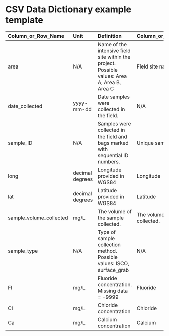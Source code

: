 # CSV Data Dictionary example template

| Column\_or\_Row\_Name | Unit | Definition | Column\_or\_Row\_Long\_Name | Data\_Type |
| :--- | :--- | :--- | :--- | :--- |
| area | N/A | Name of the intensive field site within the project. Possible values: Area A, Area B, Area C | Field site name | text |
| date\_collected | yyyy-mm-dd | Date samples were collected in the field. | N/A | date |
| sample\_ID | N/A | Samples were collected in the field and bags marked with sequential ID numbers. | Unique sample identifier | text |
| long | decimal degrees | Longitude provided in WGS84 | Longitude | numeric |
| lat | decimal degrees | Latitude provided in WGS84 | Latitude | numeric |
| sample\_volume\_collected | mg/L | The volume of the sample collected. | The volume of the sample collected. | numeric |
| sample\_type | N/A | Type of sample collection method.   Possible values: ISCO, surface\_grab | N/A | N/A |
| Fl | mg/L | Fluoride concentration.  Missing data = -9999 | Fluoride | numeric |
| Cl | mg/L | Chloride concentration | Chloride | numeric |
| Ca | mg/L | Calcium concentration | Calcium | numeric |

